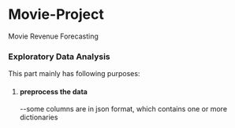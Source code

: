 # Movie-Project
Movie Revenue Forecasting

### Exploratory Data Analysis
This part mainly has following purposes:
1. #### preprocess the data

   --some columns are in json format, which contains one or more dictionaries
